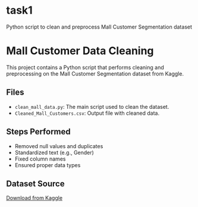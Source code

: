 # task1
Python script to clean and preprocess Mall Customer Segmentation dataset

# Mall Customer Data Cleaning

This project contains a Python script that performs cleaning and preprocessing on the Mall Customer Segmentation dataset from Kaggle.

## Files
- `clean_mall_data.py`: The main script used to clean the dataset.
- `Cleaned_Mall_Customers.csv`: Output file with cleaned data.

## Steps Performed
- Removed null values and duplicates
- Standardized text (e.g., Gender)
- Fixed column names
- Ensured proper data types

## Dataset Source
[Download from Kaggle](https://www.kaggle.com/datasets/vjchoudhary7/customer-segmentation)
